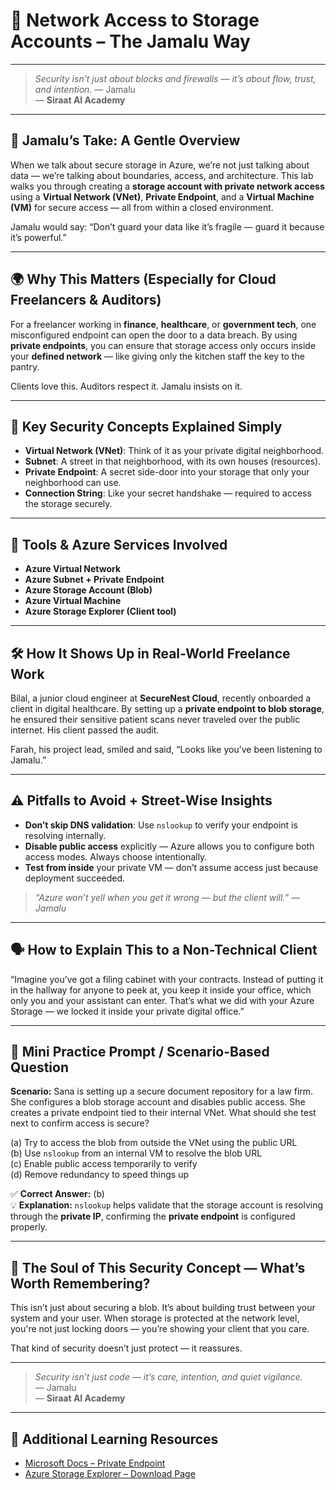 # 🔐 Network Access to Storage Accounts – The Jamalu Way

---

> _Security isn’t just about blocks and firewalls — it’s about flow, trust, and intention._
> — Jamalu  
> — **Siraat AI Academy**

---

## 🧭 Jamalu’s Take: A Gentle Overview
When we talk about secure storage in Azure, we’re not just talking about data — we’re talking about boundaries, access, and architecture. This lab walks you through creating a **storage account with private network access** using a **Virtual Network (VNet)**, **Private Endpoint**, and a **Virtual Machine (VM)** for secure access — all from within a closed environment.

Jamalu would say: “Don’t guard your data like it’s fragile — guard it because it’s powerful.”

---

## 🌍 Why This Matters (Especially for Cloud Freelancers & Auditors)
For a freelancer working in **finance**, **healthcare**, or **government tech**, one misconfigured endpoint can open the door to a data breach. By using **private endpoints**, you can ensure that storage access only occurs inside your **defined network** — like giving only the kitchen staff the key to the pantry.

Clients love this. Auditors respect it. Jamalu insists on it.

---

## 🧠 Key Security Concepts Explained Simply
- **Virtual Network (VNet)**: Think of it as your private digital neighborhood.
- **Subnet**: A street in that neighborhood, with its own houses (resources).
- **Private Endpoint**: A secret side-door into your storage that only your neighborhood can use.
- **Connection String**: Like your secret handshake — required to access the storage securely.

---

## 🧰 Tools & Azure Services Involved
- **Azure Virtual Network**
- **Azure Subnet + Private Endpoint**
- **Azure Storage Account (Blob)**
- **Azure Virtual Machine**
- **Azure Storage Explorer (Client tool)**

---

## 🛠️ How It Shows Up in Real-World Freelance Work
Bilal, a junior cloud engineer at **SecureNest Cloud**, recently onboarded a client in digital healthcare. By setting up a **private endpoint to blob storage**, he ensured their sensitive patient scans never traveled over the public internet. His client passed the audit.

Farah, his project lead, smiled and said, “Looks like you’ve been listening to Jamalu.”

---

## ⚠️ Pitfalls to Avoid + Street-Wise Insights
- **Don’t skip DNS validation**: Use `nslookup` to verify your endpoint is resolving internally.
- **Disable public access** explicitly — Azure allows you to configure both access modes. Always choose intentionally.
- **Test from inside** your private VM — don’t assume access just because deployment succeeded.

> _“Azure won’t yell when you get it wrong — but the client will.” — Jamalu_

---

## 🗣️ How to Explain This to a Non-Technical Client
“Imagine you’ve got a filing cabinet with your contracts. Instead of putting it in the hallway for anyone to peek at, you keep it inside your office, which only you and your assistant can enter. That’s what we did with your Azure Storage — we locked it inside your private digital office.”

---

## 🧩 Mini Practice Prompt / Scenario-Based Question
**Scenario:** Sana is setting up a secure document repository for a law firm. She configures a blob storage account and disables public access. She creates a private endpoint tied to their internal VNet. What should she test next to confirm access is secure?

(a) Try to access the blob from outside the VNet using the public URL  
(b) Use `nslookup` from an internal VM to resolve the blob URL  
(c) Enable public access temporarily to verify  
(d) Remove redundancy to speed things up  

✅ **Correct Answer:** (b)  
💡 **Explanation:** `nslookup` helps validate that the storage account is resolving through the **private IP**, confirming the **private endpoint** is configured properly.

---

## 💎 The Soul of This Security Concept — What’s Worth Remembering?
This isn’t just about securing a blob.
It’s about building trust between your system and your user.
When storage is protected at the network level, you're not just locking doors — you’re showing your client that you care.

That kind of security doesn’t just protect — it reassures.

---

> _Security isn’t just code — it’s care, intention, and quiet vigilance._  
> — Jamalu  
> — **Siraat AI Academy**

---

## 🔗 Additional Learning Resources
- [Microsoft Docs – Private Endpoint](https://learn.microsoft.com/en-us/azure/private-link/private-endpoint-overview)
- [Azure Storage Explorer – Download Page](https://azure.microsoft.com/en-us/products/storage/storage-explorer/)
